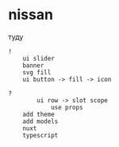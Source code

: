 # nissan

туду

    !
    	ui slider
    	banner
    	svg fill
    	ui button -> fill -> icon

    ?
    		ui row -> slot scope
    			use props
    	add theme
    	add models
    	nuxt
    	typescript
